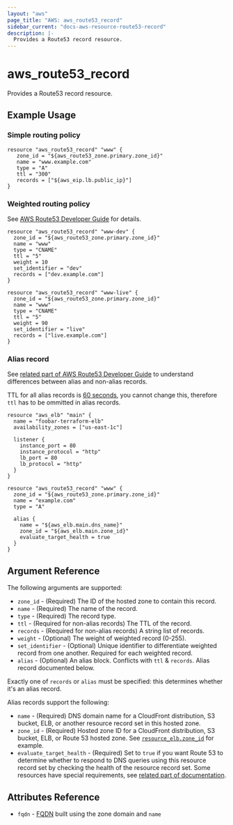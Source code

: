 ```yaml
---
layout: "aws"
page_title: "AWS: aws_route53_record"
sidebar_current: "docs-aws-resource-route53-record"
description: |-
  Provides a Route53 record resource.
---
```


# aws\_route53\_record

Provides a Route53 record resource.

## Example Usage

### Simple routing policy

```
resource "aws_route53_record" "www" {
   zone_id = "${aws_route53_zone.primary.zone_id}"
   name = "www.example.com"
   type = "A"
   ttl = "300"
   records = ["${aws_eip.lb.public_ip}"]
}
```

### Weighted routing policy
See [AWS Route53 Developer Guide](http://docs.aws.amazon.com/Route53/latest/DeveloperGuide/routing-policy.html#routing-policy-weighted) for details.

```
resource "aws_route53_record" "www-dev" {
  zone_id = "${aws_route53_zone.primary.zone_id}"
  name = "www"
  type = "CNAME"
  ttl = "5"
  weight = 10
  set_identifier = "dev"
  records = ["dev.example.com"]
}

resource "aws_route53_record" "www-live" {
  zone_id = "${aws_route53_zone.primary.zone_id}"
  name = "www"
  type = "CNAME"
  ttl = "5"
  weight = 90
  set_identifier = "live"
  records = ["live.example.com"]
}
```

### Alias record
See [related part of AWS Route53 Developer Guide](http://docs.aws.amazon.com/Route53/latest/DeveloperGuide/resource-record-sets-choosing-alias-non-alias.html)
to understand differences between alias and non-alias records.

TTL for all alias records is [60 seconds](http://aws.amazon.com/route53/faqs/#dns_failover_do_i_need_to_adjust),
you cannot change this, therefore `ttl` has to be ommitted in alias records.

```
resource "aws_elb" "main" {
  name = "foobar-terraform-elb"
  availability_zones = ["us-east-1c"]

  listener {
    instance_port = 80
    instance_protocol = "http"
    lb_port = 80
    lb_protocol = "http"
  }
}

resource "aws_route53_record" "www" {
  zone_id = "${aws_route53_zone.primary.zone_id}"
  name = "example.com"
  type = "A"

  alias {
    name = "${aws_elb.main.dns_name}"
    zone_id = "${aws_elb.main.zone_id}"
    evaluate_target_health = true
  }
}
```

## Argument Reference

The following arguments are supported:

* `zone_id` - (Required) The ID of the hosted zone to contain this record.
* `name` - (Required) The name of the record.
* `type` - (Required) The record type.
* `ttl` - (Required for non-alias records) The TTL of the record.
* `records` - (Required for non-alias records) A string list of records.
* `weight` - (Optional) The weight of weighted record (0-255).
* `set_identifier` - (Optional) Unique identifier to differentiate weighted
  record from one another. Required for each weighted record.
* `alias` - (Optional) An alias block. Conflicts with `ttl` & `records`.
  Alias record documented below.

Exactly one of `records` or `alias` must be specified: this determines whether it's an alias record.

Alias records support the following:

* `name` - (Required) DNS domain name for a CloudFront distribution, S3 bucket, ELB, or another resource record set in this hosted zone.
* `zone_id` - (Required) Hosted zone ID for a CloudFront distribution, S3 bucket, ELB, or Route 53 hosted zone. See [`resource_elb.zone_id`](/docs/providers/aws/r/elb.html#zone_id) for example.
* `evaluate_target_health` - (Required) Set to `true` if you want Route 53 to determine whether to respond to DNS queries using this resource record set by checking the health of the resource record set. Some resources have special requirements, see [related part of documentation](http://docs.aws.amazon.com/Route53/latest/DeveloperGuide/resource-record-sets-values.html#rrsets-values-alias-evaluate-target-health).

## Attributes Reference

* `fqdn` - [FQDN](http://en.wikipedia.org/wiki/Fully_qualified_domain_name) built using the zone domain and `name`

